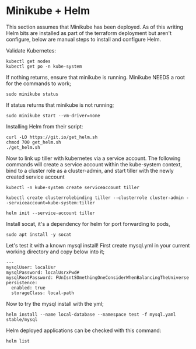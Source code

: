 # Minikube + Helm

This section assumes that Minikube has been deployed. As of this writing Helm bits are installed as part of the terraform deployment but aren't configure, below are manual steps to install and configure Helm.

Validate Kubernetes:

```
kubectl get nodes
kubectl get po -n kube-system
```

If nothing returns, ensure that minikube is running. Minikube NEEDS a root for the commands to work;

```
sudo minikube status
```

If status returns that minikube is not running;

```
sudo minikube start --vm-driver=none
```

Installing Helm from their script:

```
curl -LO https://git.io/get_helm.sh
chmod 700 get_helm.sh
./get_helm.sh
```

Now to link up tiller with kubernetes via a service account. The following commands will create a service account within the kube-system context, bind to a cluster role as a cluster-admin, and start tiller with the newly created service account

```
kubectl -n kube-system create serviceaccount tiller

kubectl create clusterrolebinding tiller --clusterrole cluster-admin --serviceaccount=kube-system:tiller

helm init --service-account tiller
```

Install socat, it's a dependency for helm for port forwarding to pods,

```
sudo apt install -y socat
```

Let's test it with a known mysql install! First create mysql.yml in your current working directory and copy below into it;

```
---
mysqlUser: localUsr
mysqlPassword: localUsrxPwd#
mysqlRootPassword: FUnIsntSOmethingOneConsiderWhenBalancingTheUniverse
persistence:
  enabled: true
  storageClass: local-path
```

Now to try the mysql install with the yml;

```
helm install --name local-database --namespace test -f mysql.yaml stable/mysql
```

Helm deployed applications can be checked with this command:

```
helm list
```

